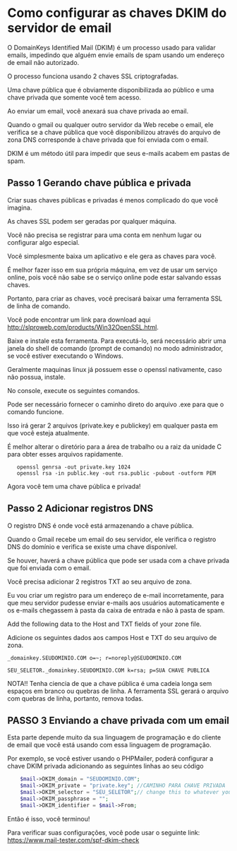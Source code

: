 # Como configurar as chaves DKIM do servidor de email

O DomainKeys Identified Mail (DKIM) é um processo usado para validar emails, impedindo que alguém envie emails de spam 
usando um endereço de email não autorizado. 

O processo funciona usando 2 chaves SSL criptografadas. 

Uma chave pública que é obviamente disponibilizada ao público e uma chave privada que somente você tem acesso. 

Ao enviar um email, você anexará sua chave privada ao email. 

Quando o gmail ou qualquer outro servidor da Web recebe o email, ele verifica se a chave pública que você disponibilizou através do arquivo de zona DNS corresponde à chave privada que foi enviada com o email. 

DKIM é um método útil para impedir que seus e-mails acabem em pastas de spam.

## Passo 1 Gerando chave pública e privada

Criar suas chaves públicas e privadas é menos complicado do que você imagina. 

As chaves SSL podem ser geradas por qualquer máquina.
 
 Você não precisa se registrar para uma conta em nenhum lugar ou configurar algo especial. 
 
 Você simplesmente baixa um aplicativo e ele gera as chaves para você. 
 
 É melhor fazer isso em sua própria máquina, em vez de usar um serviço online, pois você não sabe se o serviço online pode estar salvando essas chaves.
 
 Portanto, para criar as chaves, você precisará baixar uma ferramenta SSL de linha de comando. 
 
 Você pode encontrar um link para download aqui http://slproweb.com/products/Win32OpenSSL.html. 
 
 Baixe e instale esta ferramenta. Para executá-lo, será necessário abrir uma janela do shell de comando (prompt de comando) no modo administrador, se você estiver executando o Windows.
 
 Geralmente maquinas linux já possuem esse o openssl nativamente, caso não possua, instale.
 
 No console, execute os seguintes comandos. 
 
 Pode ser necessário fornecer o caminho direto do arquivo .exe para que o comando funcione.
  
 Isso irá gerar 2 arquivos (private.key e publickey) em qualquer pasta em que você esteja atualmente. 
 
 É melhor alterar o diretório para a área de trabalho ou a raiz da unidade C para obter esses arquivos rapidamente.
 
 ```ssl 
    openssl genrsa -out private.key 1024
    openssl rsa -in public.key -out rsa.public -pubout -outform PEM 
```
 Agora você tem uma chave pública e privada!
 
 ## Passo 2 Adicionar registros DNS

O registro DNS é onde você está armazenando a chave pública.
 
 Quando o Gmail recebe um email do seu servidor, ele verifica o registro DNS do domínio e verifica se existe uma chave disponível. 
 
 Se houver, haverá a chave pública que pode ser usada com a chave privada que foi enviada com o email.
 
 Você precisa adicionar 2 registros TXT ao seu arquivo de zona.
  
  Eu vou criar um registro para um endereço de e-mail incorretamente, para que meu servidor pudesse enviar e-mails aos usuários automaticamente e os e-mails chegassem à pasta da caixa de entrada e não à pasta de spam.
  
  
  Add the following data to the Host and TXT fields of your zone file.
 
 Adicione os seguintes dados aos campos Host e TXT do seu arquivo de zona.
 
 ``` 
_domainkey.SEUDOMINIO.COM o=~; r=noreply@SEUDOMINIO.COM

SEU_SELETOR._domainkey.SEUDOMINIO.COM k=rsa; p=SUA CHAVE PUBLICA
```

NOTA!! Tenha ciencia de que a chave pública é uma cadeia longa sem espaços em branco ou quebras de linha. A ferramenta SSL gerará o arquivo com quebras de linha, portanto, remova todas.

## PASSO 3 Enviando a chave privada com um email

Esta parte depende muito da sua linguagem de programação e do cliente de email que você está usando com essa linguagem de programação.

Por exemplo, se você estiver usando o PHPMailer, poderá configurar a chave DKIM privada adicionando as seguintes linhas ao seu código
```php
    $mail->DKIM_domain = "SEUDOMINIO.COM";
    $mail->DKIM_private = "private.key"; //CAMINHO PARA CHAVE PRIVADA
    $mail->DKIM_selector = "SEU_SELETOR";// change this to whatever you set during step 2
    $mail->DKIM_passphrase = "";
    $mail->DKIM_identifier = $mail->From;
```

Então é isso, você terminou!

Para verificar suas configurações, você pode usar o seguinte link: https://www.mail-tester.com/spf-dkim-check
